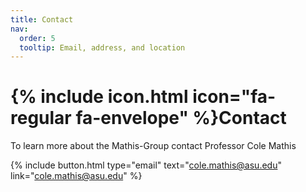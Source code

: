 ```yaml
---
title: Contact
nav:
  order: 5
  tooltip: Email, address, and location
---
```


# {% include icon.html icon="fa-regular fa-envelope" %}Contact

To learn more about the Mathis-Group contact Professor Cole Mathis

{%
  include button.html
  type="email"
  text="cole.mathis@asu.edu"
  link="cole.mathis@asu.edu"
%}



